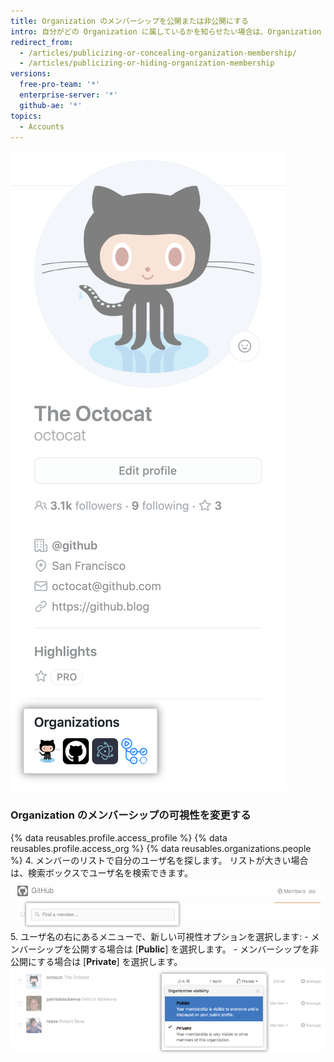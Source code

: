 ```yaml
---
title: Organization のメンバーシップを公開または非公開にする
intro: 自分がどの Organization に属しているかを知らせたい場合は、Organization のアバターをプロフィールに表示することができます。
redirect_from:
  - /articles/publicizing-or-concealing-organization-membership/
  - /articles/publicizing-or-hiding-organization-membership
versions:
  free-pro-team: '*'
  enterprise-server: '*'
  github-ae: '*'
topics:
  - Accounts
---
```


![[Profile organizations] ボックス](/assets/images/help/profile/profile_orgs_box.png)

### Organization のメンバーシップの可視性を変更する

{% data reusables.profile.access_profile %}
{% data reusables.profile.access_org %}
{% data reusables.organizations.people %}
4. メンバーのリストで自分のユーザ名を探します。 リストが大きい場合は、検索ボックスでユーザ名を検索できます。 ![[Organization member search] ボックス](/assets/images/help/organizations/member-search-box.png)
5. ユーザ名の右にあるメニューで、新しい可視性オプションを選択します:
    - メンバーシップを公開する場合は [**Public**] を選択します。
    - メンバーシップを非公開にする場合は [**Private**] を選択します。 ![Organization メンバーの可視性リンク](/assets/images/help/organizations/member-visibility-link.png)
